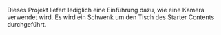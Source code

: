 Dieses Projekt liefert lediglich eine Einführung dazu, wie eine Kamera verwendet wird. Es wird ein Schwenk um den Tisch des Starter Contents durchgeführt.